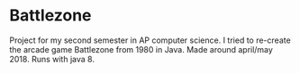# Battlezone
Project for my second semester in AP computer science. I tried to re-create the arcade game Battlezone from 1980 in Java. Made around april/may 2018. Runs with java 8.
